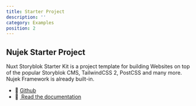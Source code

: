 ```yaml
---
title: Starter Project
description: ''
category: Examples
position: 2
---
```


## Nujek Starter Project


Nuxt Storyblok Starter Kit is a project template for building Websites on top of the popular Storyblok CMS, TailwindCSS 2, PostCSS and many more. Nujek Framework is already built-in.


- 🎲 [Github](https://github.com/regenrek/nuxt-storyblok-starter)
- 📖 [&nbsp;Read the documentation](https://nuxt-storyblok-starter-docs.vercel.app/)
